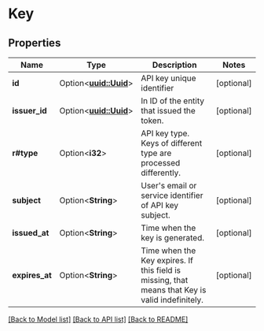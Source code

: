 # Key

## Properties

Name | Type | Description | Notes
------------ | ------------- | ------------- | -------------
**id** | Option<[**uuid::Uuid**](uuid::Uuid.md)> | API key unique identifier | [optional]
**issuer_id** | Option<[**uuid::Uuid**](uuid::Uuid.md)> | In ID of the entity that issued the token. | [optional]
**r#type** | Option<**i32**> | API key type. Keys of different type are processed differently. | [optional]
**subject** | Option<**String**> | User's email or service identifier of API key subject. | [optional]
**issued_at** | Option<**String**> | Time when the key is generated. | [optional]
**expires_at** | Option<**String**> | Time when the Key expires. If this field is missing, that means that Key is valid indefinitely. | [optional]

[[Back to Model list]](../README.md#documentation-for-models) [[Back to API list]](../README.md#documentation-for-api-endpoints) [[Back to README]](../README.md)



